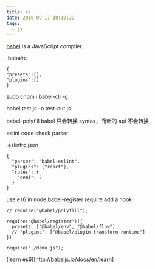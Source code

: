 ```yaml
---
title: es
date: 2018-09-17 10:10:29
tags:
  - js
---
```


[babel](http://babeljs.io/) is a JavaScript compiler.
<!--more-->
.babelrc

```
{
"presets":[],
"plugins":[]
}
```

sudo cnpm i babel-cli -g

babel test.js -o test-out.js

babel-polyfill
babel 只会转换 syntax，而新的 api 不会转换

eslint code check
parser

.eslintrc.json

```
{
  "parser": "babel-eslint",
  "plugins": ["react"],
  "rules": {
    "semi": 2
  }
}
```

use es6 in node
babel-register
require add a hook

```
// require("@babel/polyfill");

require("@babel/register")({
  presets: ["@babel/env", "@babel/flow"]
  // "plugins": ["@babel/plugin-transform-runtime"]
});

require("./demo.js");
```

(learn es6)[http://babeljs.io/docs/en/learn]

